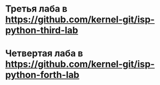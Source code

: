 # Третья лаба в https://github.com/kernel-git/isp-python-third-lab
# Четвертая лаба в https://github.com/kernel-git/isp-python-forth-lab
